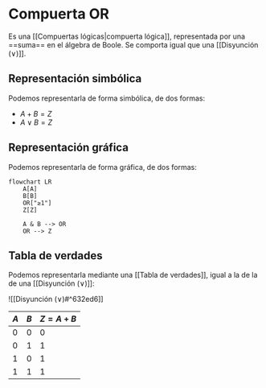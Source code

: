 # Compuerta OR

Es una [[Compuertas lógicas|compuerta lógica]], representada por una ==suma== en el álgebra de Boole. Se comporta igual que una [[Disyunción (∨)]].

## Representación simbólica

Podemos representarla de forma simbólica, de dos formas:

- $A + B = Z$
- $A \lor B = Z$

## Representación gráfica

Podemos representarla de forma gráfica, de dos formas:

```mermaid
flowchart LR
    A[A]
    B[B]
    OR["≥1"]
    Z[Z]

    A & B --> OR
    OR --> Z
```

## Tabla de verdades

Podemos representarla mediante una [[Tabla de verdades]], igual a la de la de una [[Disyunción (∨)]]:

![[Disyunción (∨)#^632ed6]]

| $A$ | $B$ | $Z = A + B$ |
| --- | --- | ----------- |
| 0   | 0   | 0           |
| 0   | 1   | 1           |
| 1   | 0   | 1           |
| 1   | 1   | 1           |
